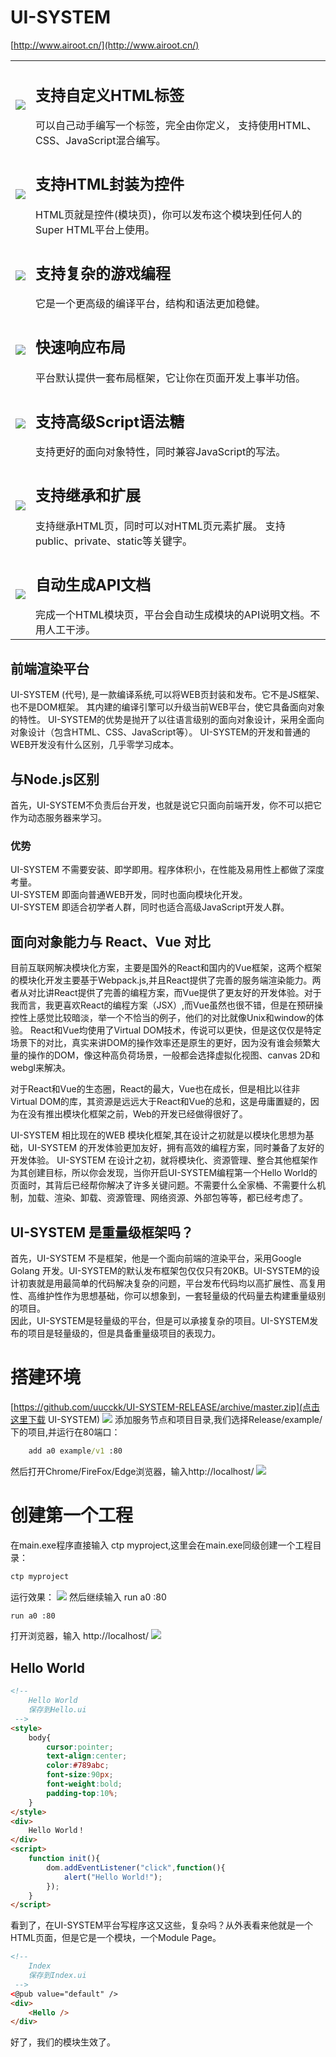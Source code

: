 # UI-SYSTEM
[http://www.airoot.cn/](http://www.airoot.cn/)
<table>
    <tr>
        <td><img src='doc/images/h.png' /></td>
        <td valign='top'>
            <h2>支持自定义HTML标签</h2>
可以自己动手编写一个标签，完全由你定义， 支持使用HTML、CSS、JavaScript混合编写。
        </td>
    </tr>
    <tr>
        <td><img src='doc/images/package.png' /></td>
        <td valign='top'>
           <h2>支持HTML封装为控件</h2>
HTML页就是控件(模块页)，你可以发布这个模块到任何人的Super HTML平台上使用。
        </td>
    </tr>
    <tr>
        <td><img src='doc/images/extends.png' /></td>
        <td valign='top'>
           <h2>支持复杂的游戏编程</h2>
它是一个更高级的编译平台，结构和语法更加稳健。
        </td>
    </tr>
    <tr>
        <td><img src='doc/images/layout.png' /></td>
        <td valign='top'>
           <h2>快速响应布局</h2>
平台默认提供一套布局框架，它让你在页面开发上事半功倍。
        </td>
    </tr>
    <tr>
        <td><img src='doc/images/as.png' /></td>
        <td valign='top'>
            <h2>支持高级Script语法糖</h2>
支持更好的面向对象特性，同时兼容JavaScript的写法。
        </td>
    </tr>
    <tr>
        <td><img src='doc/images/kz.png' /></td>
        <td valign='top'>
            <h2>支持继承和扩展</h2>
支持继承HTML页，同时可以对HTML页元素扩展。 支持public、private、static等关键字。
        </td>
    </tr>
    <tr>
        <td><img src='doc/images/comment.png' /></td>
        <td valign='top'>
            <h2>自动生成API文档</h2>
完成一个HTML模块页，平台会自动生成模块的API说明文档。不用人工干涉。
        </td>
    </tr>
</table>
 

## 前端渲染平台
UI-SYSTEM (代号), 是一款编译系统,可以将WEB页封装和发布。它不是JS框架、也不是DOM框架。
其内建的编译引擎可以升级当前WEB平台，使它具备面向对象的特性。
UI-SYSTEM的优势是抛开了以往语言级别的面向对象设计，采用全面向对象设计（包含HTML、CSS、JavaScript等）。
UI-SYSTEM的开发和普通的WEB开发没有什么区别，几乎零学习成本。
## 与Node.js区别
首先，UI-SYSTEM不负责后台开发，也就是说它只面向前端开发，你不可以把它作为动态服务器来学习。
### 优势
UI-SYSTEM 不需要安装、即学即用。程序体积小，在性能及易用性上都做了深度考量。    
UI-SYSTEM 即面向普通WEB开发，同时也面向模块化开发。   
UI-SYSTEM 即适合初学者人群，同时也适合高级JavaScript开发人群。

## 面向对象能力与 React、Vue 对比
目前互联网解决模块化方案，主要是国外的React和国内的Vue框架，这两个框架的模块化开发主要基于Webpack.js,并且React提供了完善的服务端渲染能力。两者从对比讲React提供了完善的编程方案，而Vue提供了更友好的开发体验。对于我而言，我更喜欢React的编程方案（JSX）,而Vue虽然也很不错，但是在预研操控性上感觉比较暗淡，举一个不恰当的例子，他们的对比就像Unix和window的体验。
React和Vue均使用了Virtual DOM技术，传说可以更快，但是这仅仅是特定场景下的对比，真实来讲DOM的操作效率还是原生的更好，因为没有谁会频繁大量的操作的DOM，像这种高负荷场景，一般都会选择虚拟化视图、canvas 2D和 webgl来解决。

对于React和Vue的生态圈，React的最大，Vue也在成长，但是相比以往非Virtual DOM的库，其资源是远远大于React和Vue的总和，这是毋庸置疑的，因为在没有推出模块化框架之前，Web的开发已经做得很好了。

UI-SYSTEM 相比现在的WEB 模块化框架,其在设计之初就是以模块化思想为基础，UI-SYSTEM 的开发体验更加友好，拥有高效的编程方案，同时兼备了友好的开发体验。
UI-SYSTEM 在设计之初，就将模块化、资源管理、整合其他框架作为其创建目标，所以你会发现，当你开启UI-SYSTEM编程第一个Hello World的页面时，其背后已经帮你解决了许多关键问题。不需要什么全家桶、不需要什么机制，加载、渲染、卸载、资源管理、网络资源、外部包等等，都已经考虑了。

## UI-SYSTEM 是重量级框架吗？
首先，UI-SYSTEM 不是框架，他是一个面向前端的渲染平台，采用Google Golang 开发。UI-SYSTEM的默认发布框架包仅仅只有20KB。UI-SYSTEM的设计初衷就是用最简单的代码解决复杂的问题，平台发布代码均以高扩展性、高复用性、高维护性作为思想基础，你可以想象到，一套轻量级的代码量去构建重量级别的项目。  
因此，UI-SYSTEM是轻量级的平台，但是可以承接复杂的项目。UI-SYSTEM发布的项目是轻量级的，但是具备重量级项目的表现力。

# 搭建环境
[https://github.com/uucckk/UI-SYSTEM-RELEASE/archive/master.zip](点击这里下载 UI-SYSTEM)
<img src='doc/images/01.jpg' />
添加服务节点和项目目录,我们选择Release/example/下的项目,并运行在80端口：
```cmd
    add a0 example/v1 :80
```
然后打开Chrome/FireFox/Edge浏览器，输入http://localhost/
<img src="doc/images/02.jpg" />

# 创建第一个工程
在main.exe程序直接输入 ctp myproject,这里会在main.exe同级创建一个工程目录：
```cmd
ctp myproject
```
运行效果：
<img src="doc/images/03.jpg" />
然后继续输入 run a0 :80
```cmd
run a0 :80
```
打开浏览器，输入 http://localhost/
<img src="doc/images/04.jpg" />
## Hello World
```html
<!--
    Hello World
    保存到Hello.ui
 -->
<style>
    body{
        cursor:pointer;
        text-align:center;
        color:#789abc;
        font-size:90px;
        font-weight:bold;
        padding-top:10%;
    }
</style>
<div>
    Hello World！
</div>
<script>
    function init(){
        dom.addEventListener("click",function(){
            alert("Hello World!");
        });
    }
</script>
```
看到了，在UI-SYSTEM平台写程序这又这些，复杂吗？从外表看来他就是一个HTML页面，但是它是一个模块，一个Module Page。

```html
<!--
    Index
    保存到Index.ui
 -->
<@pub value="default" />
<div>
    <Hello />
</div>
```
好了，我们的模块生效了。
